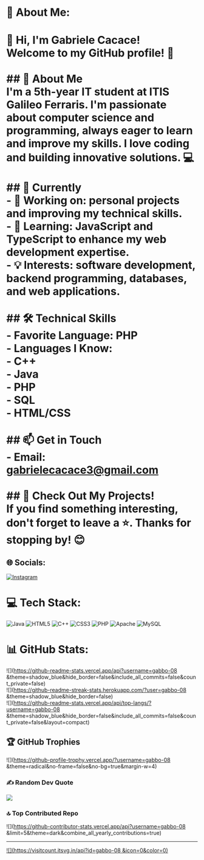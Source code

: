 # 💫 About Me:
# 👋 Hi, I'm Gabriele Cacace!  <br>Welcome to my GitHub profile! 🚀<br><br>## 📖 About Me  <br>I'm a 5th-year IT student at ITIS Galileo Ferraris. I'm passionate about computer science and programming, always eager to learn and improve my skills. I love coding and building innovative solutions. 💻  <br><br>## 🚀 Currently  <br>- 🔭 Working on: personal projects and improving my technical skills.  <br>- 🌱 Learning: JavaScript and TypeScript to enhance my web development expertise.  <br>- 💡 Interests: software development, backend programming, databases, and web applications.  <br><br>## 🛠️ Technical Skills  <br>- **Favorite Language:** PHP  <br>- **Languages I Know:**  <br>  - C++  <br>  - Java  <br>  - PHP  <br>  - SQL  <br>  - HTML/CSS  <br><br>## 📫 Get in Touch  <br>- Email: [gabrielecacace3@gmail.com](mailto:gabrielecacace3@gmail.com)<br><br>## 🌟 Check Out My Projects!  <br>If you find something interesting, don't forget to leave a ⭐. Thanks for stopping by! 😊<br>


## 🌐 Socials:
[![Instagram](https://img.shields.io/badge/Instagram-%23E4405F.svg?logo=Instagram&logoColor=white)](https://instagram.com/fffeliscattusss) 

# 💻 Tech Stack:
![Java](https://img.shields.io/badge/java-%23ED8B00.svg?style=for-the-badge&logo=openjdk&logoColor=white) ![HTML5](https://img.shields.io/badge/html5-%23E34F26.svg?style=for-the-badge&logo=html5&logoColor=white) ![C++](https://img.shields.io/badge/c++-%2300599C.svg?style=for-the-badge&logo=c%2B%2B&logoColor=white) ![CSS3](https://img.shields.io/badge/css3-%231572B6.svg?style=for-the-badge&logo=css3&logoColor=white) ![PHP](https://img.shields.io/badge/php-%23777BB4.svg?style=for-the-badge&logo=php&logoColor=white) ![Apache](https://img.shields.io/badge/apache-%23D42029.svg?style=for-the-badge&logo=apache&logoColor=white) ![MySQL](https://img.shields.io/badge/mysql-4479A1.svg?style=for-the-badge&logo=mysql&logoColor=white)
# 📊 GitHub Stats:
![](https://github-readme-stats.vercel.app/api?username=gabbo-08 &theme=shadow_blue&hide_border=false&include_all_commits=false&count_private=false)<br/>
![](https://github-readme-streak-stats.herokuapp.com/?user=gabbo-08 &theme=shadow_blue&hide_border=false)<br/>
![](https://github-readme-stats.vercel.app/api/top-langs/?username=gabbo-08 &theme=shadow_blue&hide_border=false&include_all_commits=false&count_private=false&layout=compact)

## 🏆 GitHub Trophies
![](https://github-profile-trophy.vercel.app/?username=gabbo-08 &theme=radical&no-frame=false&no-bg=true&margin-w=4)

### ✍️ Random Dev Quote
![](https://quotes-github-readme.vercel.app/api?type=horizontal&theme=radical)

### 🔝 Top Contributed Repo
![](https://github-contributor-stats.vercel.app/api?username=gabbo-08 &limit=5&theme=dark&combine_all_yearly_contributions=true)

---
[![](https://visitcount.itsvg.in/api?id=gabbo-08 &icon=0&color=0)](https://visitcount.itsvg.in)

<!-- Proudly created with GPRM ( https://gprm.itsvg.in ) -->
